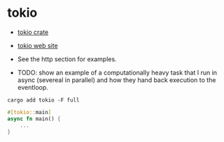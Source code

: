 # tokio

* [tokio crate](https://crates.io/crates/tokio)
* [tokio web site](https://tokio.rs/)

* See the http section for examples.

* TODO: show an example of a computationally heavy task that I run in async (severeal in parallel) and how they hand back execution to the eventloop.

```
cargo add tokio -F full
```

```rust
#[tokio::main]
async fn main() {
    ...
}
```

